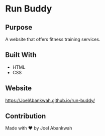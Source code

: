 # Run Buddy

## Purpose
A website that offers fitness training services.

## Built With
* HTML
* CSS

## Website 
https://JoelAbankwah.github.io/run-buddy/

## Contribution
Made with ❤️ by Joel Abankwah
